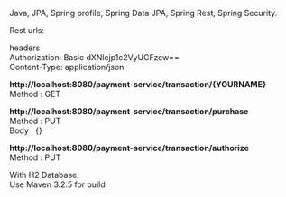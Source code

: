 Java, JPA, Spring profile, Spring Data JPA, Spring Rest, Spring Security.

Rest urls:

headers</br>
 	Authorization: Basic dXNlcjp1c2VyUGFzcw==</br>
	Content-Type: application/json</br>

<b>http://localhost:8080/payment-service/transaction/{YOURNAME} </b></br>
Method : GET</br>

<b>http://localhost:8080/payment-service/transaction/purchase</b></br>
Method : PUT</br>
Body   : {}</br>

<b>http://localhost:8080/payment-service/transaction/authorize</b></br>
Method : PUT</br>

With H2 Database</br>
Use Maven 3.2.5 for build
